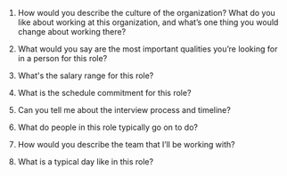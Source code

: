 1. How would you describe the culture of the organization? What do you like about working at this organization, and what’s one thing you would change about working there?

2. What would you say are the most important qualities you’re looking for in a person for this role?

3. What's the salary range for this role?

4. What is the schedule commitment for this role?

5. Can you tell me about the interview process and timeline?

6. What do people in this role typically go on to do?

7. How would you describe the team that I’ll be working with?

8. What is a typical day like in this role? 
